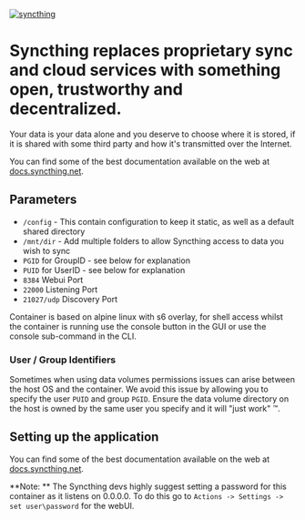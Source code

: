 [appurl]: https://syncthing.net
[![syncthing](https://syncthing.net/images/logo-horizontal.svg)][appurl]
# Syncthing replaces proprietary sync and cloud services with something open, trustworthy and decentralized.

Your data is your data alone and you deserve to choose where it is stored, if it is shared with some third party and how it's transmitted over the Internet.

You can find some of the best documentation available on the web at [docs.syncthing.net](http://docs.syncthing.net/).

## Parameters

* `/config` - This contain configuration to keep it static, as well as a default shared directory
* `/mnt/dir` - Add multiple folders to allow Syncthing access to data you wish to sync
* `PGID` for GroupID - see below for explanation
* `PUID` for UserID - see below for explanation
* `8384` Webui Port
* `22000` Listening Port
* `21027/udp` Discovery Port

Container is based on alpine linux with s6 overlay, for shell access whilst the container is running use the console button in the GUI or use the console sub-command in the CLI.

### User / Group Identifiers

Sometimes when using data volumes permissions issues can arise between the host OS and the container. We avoid this issue by allowing you to specify the user `PUID` and group `PGID`. Ensure the data volume directory on the host is owned by the same user you specify and it will "just work" ™.

## Setting up the application

You can find some of the best documentation available on the web at [docs.syncthing.net](http://docs.syncthing.net/).

**Note: ** The Syncthing devs highly suggest setting a password for this container as it listens on 0.0.0.0. To do this go to `Actions -> Settings -> set user\password` for the webUI.
